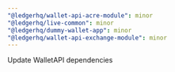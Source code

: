 ```yaml
---
"@ledgerhq/wallet-api-acre-module": minor
"@ledgerhq/live-common": minor
"@ledgerhq/dummy-wallet-app": minor
"@ledgerhq/wallet-api-exchange-module": minor
---
```


Update WalletAPI dependencies
